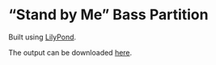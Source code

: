 # “Stand by Me” Bass Partition

Built using [LilyPond](https://lilypond.org/).

The output can be downloaded [here](https://jeandeaual.github.io/lilypond-bass-ben-e-king-stand-by-me).

